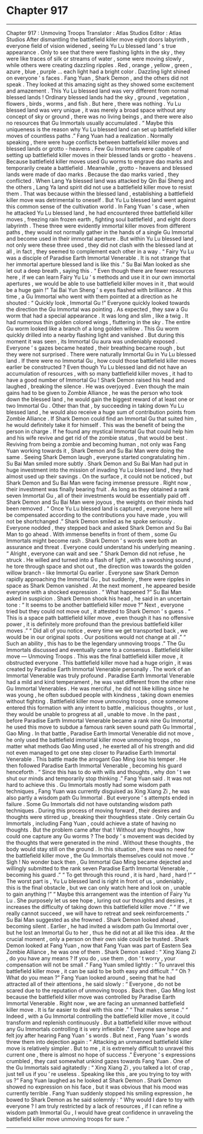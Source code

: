 
# Chapter 917


---

Chapter 917 : Unmoving Troops
Translator :
Atlas Studios
Editor :
Atlas Studios
After dismantling the battlefield killer move eight doors labyrinth , everyone field of vision widened , seeing Yu Lu blessed land ’ s true appearance .
Only to see that there were flashing lights in the sky , they were like traces of silk or streams of water , some were moving slowly , while others were creating dazzling ripples .
Red , orange , yellow , green , azure , blue , purple … each light had a bright color . Dazzling light shined on everyone ’ s faces .
Fang Yuan , Shark Demon , and the others did not speak . They looked at this amazing sight as they showed some excitement and amazement .
This Yu Lu blessed land was very different from normal blessed lands !
Ordinary blessed lands had the sky , ground , vegetation , flowers , birds , worms , and fish .
But here , there was nothing .
Yu Lu blessed land was very unique , it was merely a broad space without any concept of sky or ground , there was no living beings , and there were also no resources that Gu Immortals usually accumulated .
“ Maybe this uniqueness is the reason why Yu Lu blessed land can set up battlefield killer moves of countless paths .” Fang Yuan had a realization .
Normally speaking , there were huge conflicts between battlefield killer moves and blessed lands or grotto - heavens . Few Gu Immortals were capable of setting up battlefield killer moves in their blessed lands or grotto - heavens .
Because battlefield killer moves used Gu worms to engrave dao marks and temporarily create a battlefield .
Meanwhile , grotto - heavens and blessed lands were made of dao marks .
Because the dao marks varied , they conflicted . When Lang Ya blessed land was attacked by Qin Bai Sheng and the others , Lang Ya land spirit did not use a battlefield killer move to resist them . That was because within the blessed land , establishing a battlefield killer move was detrimental to oneself .
But Yu Lu blessed land went against this common sense of the cultivation world .
In Fang Yuan ’ s case , when he attacked Yu Lu blessed land , he had encountered three battlefield killer moves , freezing rain frozen earth , fighting soul battlefield , and eight doors labyrinth .
These three were evidently immortal killer moves from different paths , they would not normally gather in the hands of a single Gu Immortal and become used in their immortal aperture .
But within Yu Lu blessed land , not only were these three used , they did not clash with the blessed land at all , in fact , they seemed to complement each other in a way .
“ Fairy Yu Lu was a disciple of Paradise Earth Immortal Venerable . It is not strange that her immortal aperture blessed land is like this .” Su Bai Man looked as she let out a deep breath , saying this .
“ Even though there are fewer resources here , if we can learn Fairy Yu Lu ’ s methods and use it in our own immortal apertures , we would be able to use battlefield killer moves in it , that would be a huge gain !” Tai Bai Yun Sheng ’ s eyes flashed with brilliance .
At this time , a Gu Immortal who went with them pointed at a direction as he shouted : “ Quickly look , Immortal Gu !”
Everyone quickly looked towards the direction the Gu Immortal was pointing .
As expected , they saw a Gu worm that had a special appearance . It was long and slim , like a twig . It had numerous thin golden colored wings , fluttering in the sky .
The entire Gu worm looked like a branch of a long golden willow .
This Gu worm quickly drilled into a nearby flashing light and vanished .
But during this moment it was seen , its Immortal Gu aura was undeniably exposed .
Everyone ’ s gazes became heated , their breathing became rough , but they were not surprised .
There were naturally Immortal Gu in Yu Lu blessed land .
If there were no Immortal Gu , how could those battlefield killer moves earlier be constructed ?
Even though Yu Lu blessed land did not have an accumulation of resources , with so many battlefield killer moves , it had to have a good number of Immortal Gu !
Shark Demon raised his head and laughed , breaking the silence .
He was overjoyed .
Even though the main gains had to be given to Zombie Alliance , he was the person who took down the blessed land , he would gain the biggest reward of at least one or two Immortal Gu .
Other than that , by succeeding in taking down Yu Lu blessed land , he would also receive a huge sum of contribution points from Zombie Alliance .
If Shark Demon could find an Immortal Gu that suited him , he would definitely take it for himself .
This was the benefit of being the person in charge .
If he found any mystical Immortal Gu that could help him and his wife revive and get rid of the zombie status , that would be best .
Reviving from being a zombie and becoming human , not only was Fang Yuan working towards it , Shark Demon and Su Bai Man were doing the same .
Seeing Shark Demon laugh , everyone started congratulating him .
Su Bai Man smiled more subtly .
Shark Demon and Su Bai Man had put in huge investment into the mission of invading Yu Lu blessed land , they had almost used up their savings .
On the surface , it could not be noticed , but Shark Demon and Su Bai Man were facing immense pressure .
Right now , their investment was finally bearing fruit .
As long as they obtained a rank seven Immortal Gu , all of their investments would be essentially paid off .
Shark Demon and Su Bai Man were joyous , the weights on their minds had been removed .
“ Once Yu Lu blessed land is captured , everyone here will be compensated according to the contributions you have made , you will not be shortchanged .” Shark Demon smiled as he spoke seriously .
Everyone nodded , they stepped back and asked Shark Demon and Su Bai Man to go ahead .
With immense benefits in front of them , some Gu Immortals might become rash . Shark Demon ’ s words were both an assurance and threat .
Everyone could understand his underlying meaning .
“ Alright , everyone can wait and see .” Shark Demon did not refuse , he struck .
He willed and turned into a flash of light , with a swooshing sound , he tore through space and shot out , the direction was towards the golden willow branch - like Immortal Gu earlier .
Everyone saw Shark Demon rapidly approaching the Immortal Gu , but suddenly , there were ripples in space as Shark Demon vanished .
At the next moment , he appeared beside everyone with a shocked expression .
“ What happened ?” Su Bai Man asked in suspicion .
Shark Demon shook his head , he said in an uncertain tone : “ It seems to be another battlefield killer move ?”
Next , everyone tried but they could not move out , it attested to Shark Demon ’ s guess .
“ This is a space path battlefield killer move , even though it has no offensive power , it is definitely more profound than the previous battlefield killer moves .”
“ Did all of you notice , every time we get transported back , we would be in our original spots . Our positions would not change at all .”
“ Such an ability , this has to be the legendary unmoving troops .”
The Gu Immortals discussed and eventually came to a consensus .
Battlefield killer move — Unmoving Troops . This was the final battlefield killer move , it obstructed everyone .
This battlefield killer move had a huge origin , it was created by Paradise Earth Immortal Venerable personally .
The work of an Immortal Venerable was truly profound .
Paradise Earth Immortal Venerable had a mild and kind temperament , he was vast different from the other nine Gu Immortal Venerables .
He was merciful , he did not like killing since he was young , he often subdued people with kindness , taking down enemies without fighting .
Battlefield killer move unmoving troops , once someone entered this formation with any intent to battle , malicious thoughts , or lust , they would be unable to progress at all , unable to move .
In the past , before Paradise Earth Immortal Venerable became a rank nine Gu Immortal , he used this move to subdue a famous rank seven sound path Gu Immortal , Gao Ming . In that battle , Paradise Earth Immortal Venerable did not move , he only used the battlefield immortal killer move unmoving troops , no matter what methods Gao Ming used , he exerted all of his strength and did not even managed to get one step closer to Paradise Earth Immortal Venerable .
This battle made the arrogant Gao Ming lose his temper . He then followed Paradise Earth Immortal Venerable , becoming his guard henceforth .
“ Since this has to do with wills and thoughts , why don ’ t we shut our minds and temporarily stop thinking .” Fang Yuan said .
It was not hard to achieve this .
Gu Immortals mostly had some wisdom path techniques , Fang Yuan was currently disguised as Xing Xiang Zi , he was also partly a wisdom path Gu Immortal .
But everyone ’ s attempts ended in failure .
Some Gu Immortals did not have outstanding wisdom path techniques . During this process of moving forward , their desires and thoughts were stirred up , breaking their thoughtless state .
Only certain Gu Immortals , including Fang Yuan , could achieve a state of having no thoughts .
But the problem came after that !
Without any thoughts , how could one capture any Gu worms ?
The body ’ s movement was decided by the thoughts that were generated in the mind .
Without these thoughts , the body would stay still on the ground . In this situation , there was no need for the battlefield killer move , the Gu Immortals themselves could not move .
“ Sigh ! No wonder back then , Gu Immortal Gao Ming became dejected and willingly submitted to the rank seven Paradise Earth Immortal Venerable , becoming his guard .”
“ To get through this round , it is hard , hard , hard !”
“ The worst part is , Yu Lu blessed land is right in front of us , undeniably , this is the final obstacle , but we can only watch here and look on , unable to gain anything !”
“ Maybe this arrangement was the intention of Fairy Yu Lu . She purposely let us see hope , luring out our thoughts and desires , it increases the difficulty of taking down this battlefield killer move .”
“ If we really cannot succeed , we will have to retreat and seek reinforcements .” Su Bai Man suggested as she frowned .
Shark Demon looked ahead , becoming silent .
Earlier , he had invited a wisdom path Gu Immortal over , but he lost an Immortal Gu to her , thus he did not at all like this idea .
At the crucial moment , only a person on their own side could be trusted .
Shark Demon looked at Fang Yuan , now that Fang Yuan was part of Eastern Sea Zombie Alliance , he was one of them .
Shark Demon asked : “ Xing Xiang Zi , do you have any means ? If you do , use them , don ’ t worry , your compensation will not be small .”
Fang Yuan smiled lightly : “ To unravel this battlefield killer move , it can be said to be both easy and difficult .”
“ Oh ? What do you mean ?”
Fang Yuan looked around , seeing that he had attracted all of their attentions , he said slowly : “ Everyone , do not be scared due to the reputation of unmoving troops . Back then , Gao Ming lost because the battlefield killer move was controlled by Paradise Earth Immortal Venerable . Right now , we are facing an unmanned battlefield killer move . It is far easier to deal with this one .”
“ That makes sense .”
“ Indeed , with a Gu Immortal controlling the battlefield killer move , it could transform and replenish continuously . But a battlefield killer move without any Gu Immortals controlling it is very inflexible .”
Everyone saw hope and felt joy after hearing Fang Yuan ’ s words .
But next , Fang Yuan ’ s words threw them into dejection again : “ Attacking an unmanned battlefield killer move is relatively simpler . But to me , it is extremely difficult to unravel this current one , there is almost no hope of success .”
Everyone ’ s expressions crumbled , they cast somewhat unkind gazes towards Fang Yuan .
One of the Gu Immortals said agitatedly : “ Xing Xiang Zi , you talked a lot of crap , just tell us if you ’ re useless . Speaking like this , are you trying to toy with us ?”
Fang Yuan laughed as he looked at Shark Demon .
Shark Demon showed no expression on his face , but it was obvious that his mood was currently terrible .
Fang Yuan suddenly stopped his smiling expression , he bowed to Shark Demon as he said solemnly : “ Why would I dare to toy with everyone ? I am truly restricted by a lack of resources , if I can refine a wisdom path Immortal Gu , I would have great confidence in unraveling the battlefield killer move unmoving troops for sure .”

---

